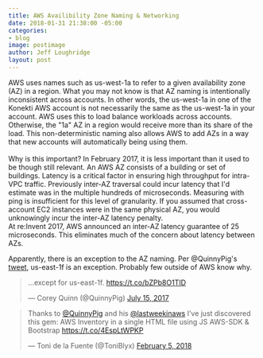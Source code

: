 ```yaml
---
title: AWS Availibility Zone Naming & Networking
date: 2018-01-31 21:38:00 -05:00
categories:
- blog
image: postimage
author: Jeff Loughridge
layout: post
---
```


AWS uses names such as us-west-1a to refer to a given availability zone (AZ) in a region. What you may not know is that AZ naming
is intentionally inconsistent across accounts. In other words, the us-west-1a in one of the Konekti AWS account is not
necessarily the same as the us-west-1a in your account. AWS uses this to load balance workloads across accounts. Otherwise, the
"1a" AZ in a region would receive more than its share of the load. This non-deterministic naming also allows AWS to add AZs in a way
that new accounts will automatically being using them.
\
\
Why is this important? In February 2017, it is less important than it used to be though still relevant. An AWS AZ consists of a building
or set of buildings. Latency is a critical factor in ensuring high throughput for intra-VPC traffic. Previously inter-AZ traversal could incur latency that I'd estimate was in the multiple hundreds of microseconds. Measuring with ping is insufficient for
this level of granularity. If you assumed that cross-account EC2 instances were in the same physical AZ, you would unknowingly
incur the inter-AZ latency penalty.
\
At re:Invent 2017, AWS announced an inter-AZ latency guarantee of 25 microseconds. This eliminates much of the concern about latency between AZs.

Apparently, there is an exception to the AZ naming. Per @QuinnyPig's [tweet](https://twitter.com/quinnypig/status/886271525984256000), us-east-1f is an exception. Probably few outside of AWS know why.

<blockquote class="twitter-tweet" data-lang="en"><p lang="en" dir="ltr">…except for us-east-1f. <a href="https://t.co/bZPb8O1TID">https://t.co/bZPb8O1TID</a></p>&mdash; Corey Quinn (@QuinnyPig) <a href="https://twitter.com/QuinnyPig/status/886271525984256000?ref_src=twsrc%5Etfw">July 15, 2017</a></blockquote>
<script async src="https://platform.twitter.com/widgets.js" charset="utf-8"></script>


<blockquote class="twitter-tweet" data-lang="en"><p lang="en" dir="ltr">Thanks to <a href="https://twitter.com/QuinnyPig?ref_src=twsrc%5Etfw">@QuinnyPig</a> and his  <a href="https://twitter.com/lastweekinaws?ref_src=twsrc%5Etfw">@lastweekinaws</a> I’ve just discovered this gem: AWS Inventory in a single HTML file using JS AWS-SDK &amp; Bootstrap <a href="https://t.co/4EspLtWPKP">https://t.co/4EspLtWPKP</a></p>&mdash; Toni de la Fuente (@ToniBlyx) <a href="https://twitter.com/ToniBlyx/status/960582153561169920?ref_src=twsrc%5Etfw">February 5, 2018</a></blockquote>
<script async src="https://platform.twitter.com/widgets.js" charset="utf-8"></script>




